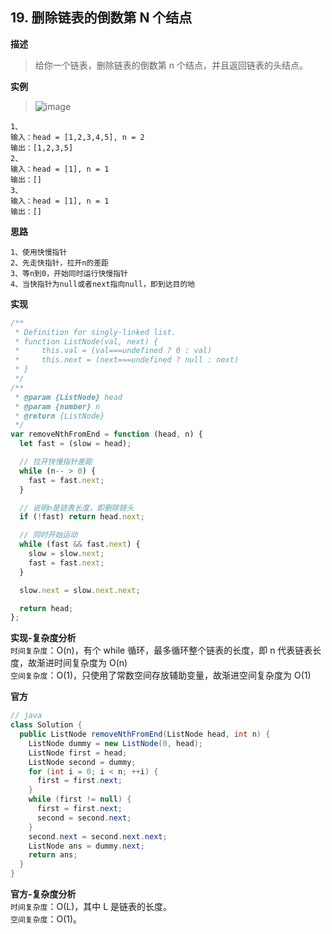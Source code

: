 ## 19. 删除链表的倒数第 N 个结点

**描述**

> 给你一个链表，删除链表的倒数第 n 个结点，并且返回链表的头结点。

**实例**

> ![image](https://assets.leetcode.com/uploads/2020/10/03/remove_ex1.jpg)

```
1、
输入：head = [1,2,3,4,5], n = 2
输出：[1,2,3,5]
2、
输入：head = [1], n = 1
输出：[]
3、
输入：head = [1], n = 1
输出：[]

```

**思路**

```
1、使用快慢指针
2、先走快指针，拉开n的差距
3、等n到0，开始同时运行快慢指针
4、当快指针为null或者next指向null，即到达目的地
```

**实现**

```js
/**
 * Definition for singly-linked list.
 * function ListNode(val, next) {
 *     this.val = (val===undefined ? 0 : val)
 *     this.next = (next===undefined ? null : next)
 * }
 */
/**
 * @param {ListNode} head
 * @param {number} n
 * @return {ListNode}
 */
var removeNthFromEnd = function (head, n) {
  let fast = (slow = head);

  // 拉开快慢指针差距
  while (n-- > 0) {
    fast = fast.next;
  }

  // 说明n是链表长度，即删除链头
  if (!fast) return head.next;

  // 同时开始运动
  while (fast && fast.next) {
    slow = slow.next;
    fast = fast.next;
  }

  slow.next = slow.next.next;

  return head;
};
```

**实现-复杂度分析**  
`时间复杂度`：O(n)，有个 while 循环，最多循环整个链表的长度，即 n 代表链表长度，故渐进时间复杂度为 O(n)  
`空间复杂度`：O(1)，只使用了常数空间存放辅助变量，故渐进空间复杂度为 O(1)

**官方**

```java
// java
class Solution {
  public ListNode removeNthFromEnd(ListNode head, int n) {
    ListNode dummy = new ListNode(0, head);
    ListNode first = head;
    ListNode second = dummy;
    for (int i = 0; i < n; ++i) {
      first = first.next;
    }
    while (first != null) {
      first = first.next;
      second = second.next;
    }
    second.next = second.next.next;
    ListNode ans = dummy.next;
    return ans;
  }
}
```

**官方-复杂度分析**  
`时间复杂度`：O(L)，其中 L 是链表的长度。  
`空间复杂度`：O(1)。
